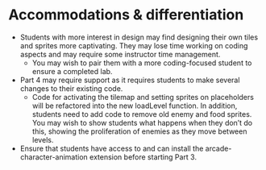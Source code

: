 # Accommodations & differentiation

- Students with more interest in design may find designing their own tiles and sprites more captivating. They may lose time working on coding aspects and may require some instructor time management.
  - You may wish to pair them with a more coding-focused student to ensure a completed lab.
- Part 4 may require support as it requires students to make several changes to their existing code.
  - Code for activating the tilemap and setting sprites on placeholders will be refactored into the new loadLevel function. In addition, students need to add code to remove old enemy and food sprites. You may wish to show students what happens when they don’t do this, showing the proliferation of enemies as they move between levels.
- Ensure that students have access to and can install the arcade-character-animation extension before starting Part 3.
